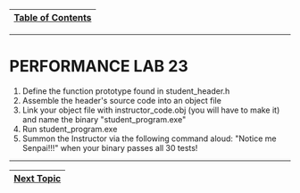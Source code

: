 |[Table of Contents](/00-Table-of-Contents.md)|
|---|

---

# PERFORMANCE LAB 23

1. Define the function prototype found in student_header.h
2. Assemble the header's source code into an object file
3. Link your object file with instructor_code.obj (you will have to make it) and name the binary "student_program.exe"
4. Run student_program.exe
5. Summon the Instructor via the following command aloud: "Notice me Senpai!!!" when your binary passes all 30 tests!

---

|[Next Topic](/10_Preprocessor/README.md)|
|---|
